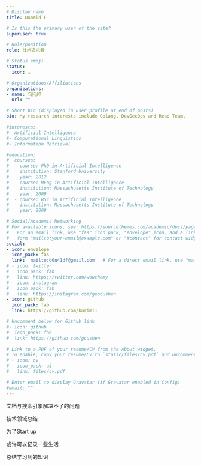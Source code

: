 ```yaml
---
# Display name
title: Donald F

# Is this the primary user of the site?
superuser: true

# Role/position
role: 技术追求者

# Status emoji
status:
  icon: ☕️

# Organizations/Affiliations
organizations:
- name: 乌托邦
  url: ""

# Short bio (displayed in user profile at end of posts)
bio: My research interests include Golang, DevSecOps and Read Team.

#interests:
#- Artificial Intelligence
#- Computational Linguistics
#- Information Retrieval

#education:
#  courses:
#  - course: PhD in Artificial Intelligence
#    institution: Stanford University
#    year: 2012
#  - course: MEng in Artificial Intelligence
#    institution: Massachusetts Institute of Technology
#    year: 2009
#  - course: BSc in Artificial Intelligence
#    institution: Massachusetts Institute of Technology
#    year: 2008

# Social/Academic Networking
# For available icons, see: https://sourcethemes.com/academic/docs/page-builder/#icons
#   For an email link, use "fas" icon pack, "envelope" icon, and a link in the
#   form "mailto:your-email@example.com" or "#contact" for contact widget.
social:
- icon: envelope
  icon_pack: fas
  link: 'mailto:d0n41df@gmail.com'  # For a direct email link, use "mailto:test@example.org".
# - icon: twitter
#   icon_pack: fab
#   link: https://twitter.com/wowchemy
# - icon: instagram
#   icon_pack: fab
#   link: https://instagram.com/geocushen
- icon: github
  icon_pack: fab
  link: https://github.com/kurimi1

# Uncomment below for Github link
#- icon: github
#  icon_pack: fab
#  link: https://github.com/gcushen

# Link to a PDF of your resume/CV from the About widget.
# To enable, copy your resume/CV to `static/files/cv.pdf` and uncomment the lines below.
# - icon: cv
#   icon_pack: ai
#   link: files/cv.pdf

# Enter email to display Gravatar (if Gravatar enabled in Config)
#email: ""
---
```


文档与搜索引擎解决不了的问题

技术领域总结

为了Start up

或许可以记录一些生活

总结学习到的知识

